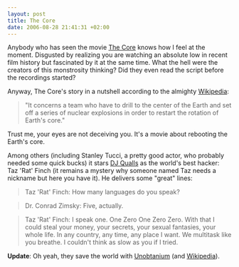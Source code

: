 ```yaml
--- 
layout: post
title: The Core
date: 2006-08-28 21:41:31 +02:00
---
```

Anybody who has seen the movie [The Core](http://www.imdb.com/title/tt0298814 "The Core") knows how I feel at the moment. Disgusted by realizing you are watching an absolute low in recent film history but fascinated by it at the same time. What the hell were the creators of this monstrosity thinking? Did they even read the script before the recordings started?

Anyway, The Core's story in a nutshell according to the almighty [Wikipedia](http://en.wikipedia.org/wiki/The_Core "The Core"): 

> "It concerns a team who have to drill to the center of the Earth and set off a series of nuclear explosions in order to restart the rotation of Earth's core."

Trust me, your eyes are not deceiving you. It's a movie about rebooting the Earth's core.

Among others (including Stanley Tucci, a pretty good actor, who probably needed some quick bucks) it stars [DJ Qualls](http://www.imdb.com/name/nm0702809/ "DJ Qualls") as the world's best hacker: Taz 'Rat' Finch (it remains a mystery why someone named Taz needs a nickname but here you have it). He delivers some "great" lines:

> Taz 'Rat' Finch: How many languages do you speak?

> Dr. Conrad Zimsky: Five, actually.

> Taz 'Rat' Finch: I speak one. One Zero One Zero Zero. With that I could steal your money, your secrets, your sexual fantasies, your whole life. In any country, any time, any place I want. We multitask like you breathe. I couldn't think as slow as you if I tried.

**Update**: Oh yeah, they save the world with [Unobtanium](http://www.worldwidewords.org/weirdwords/ww-uno1.htm "Unobtanium") (and [Wikipedia](http://en.wikipedia.org/wiki/Unobtainium "Unobtanium")).

